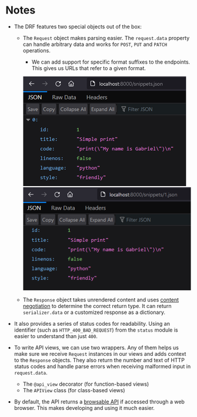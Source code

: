 # Notes

- The DRF features two special objects out of the box:

  - The `Request` object makes parsing easier. The `request.data` property can handle arbitrary data and works for `POST`, `PUT` and `PATCH` operations.

    - We can add support for specific format suffixes to the endpoints. This gives us URLs that refer to a given format.

    ![Adding optional format suffixes to show all snippets](images/optional-format-suffixes-all.png)
    ![Adding optional format suffixes to show one specific snippet](images/optional-format-suffixes-1.png)

  - The `Response` object takes unrendered content and uses [content negotiation](https://restfulapi.net/content-negotiation/) to determine the correct return type. It can return `serializer.data` or a customized response as a dictionary.

- It also provides a series of status codes for readability. Using an identifier (such as `HTTP_400_BAD_REQUEST`) from the `status` module is easier to understand than just `400`.

- To write API views, we can use two wrappers. Any of them helps us make sure we receive `Request` instances in our views and adds context to the `Response` objects. They also return the number and text of HTTP status codes and handle parse errors when receiving malformed input in `request.data`.
  - The `@api_view` decorator (for function-based views)
  - The `APIView` class (for class-based views)
- By default, the API returns a [browsable API](https://www.django-rest-framework.org/topics/browsable-api/) if accessed through a web browser. This makes developing and using it much easier.
